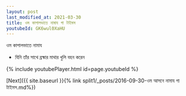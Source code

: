 ```yaml
---
layout: post
last_modified_at: 2021-03-30
title: ওম কাপালভাতে নামায গা টাইমস
youtubeId: GK6wul0XaHU
---
```

 
 
 ওম কাপালভাতে নামায  
 
 -  যিনি তাঁর সাথে ব্রহ্মার মাথার খুলি বহন করেন 
 
  
 
  
 
 
 
 
 
 


{% include youtubePlayer.html id=page.youtubeId %}
 
[Next]({{ site.baseurl }}{% link  split1/_posts/2016-09-30-ওম আসনে নামায গা টাইমস.md%})
 
